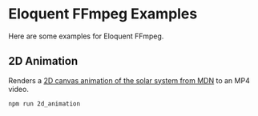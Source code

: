 # Eloquent FFmpeg Examples
Here are some examples for Eloquent FFmpeg.

## 2D Animation
Renders a [2D canvas animation of the solar system from MDN][1] to an MP4 video.

`npm run 2d_animation`

[1]: https://developer.mozilla.org/en-US/docs/Web/API/Canvas_API/Tutorial/Basic_animations
